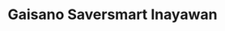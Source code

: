 ---
title: "Gaisano Saversmart Inayawan"
url: /cebu-city/gaisano-saversmart-inayawan/
shop: Supermarkt
---